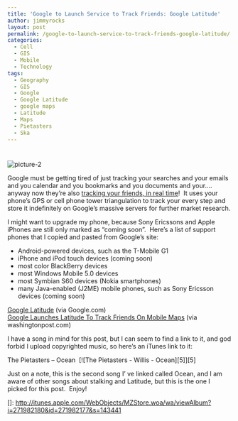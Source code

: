 ```yaml
---
title: 'Google to Launch Service to Track Friends: Google Latitude'
author: jimmyrocks
layout: post
permalink: /google-to-launch-service-to-track-friends-google-latitude/
categories:
  - Cell
  - GIS
  - Mobile
  - Technology
tags:
  - Geography
  - GIS
  - Google
  - Google Latitude
  - google maps
  - Latitude
  - Maps
  - Pietasters
  - Ska
---
```

# 

![picture-2][1]

 [1]: http://jimmytheclam.com/wp-content/uploads/2009/02/picture-2.png "Google Latitude"

Google must be getting tired of just tracking your searches and your emails and you calendar and you bookmarks and you documents and your….  anyway now they’re also [tracking your friends, in real time][2]!  It uses your phone’s GPS or cell phone tower triangulation to track your every step and store it indefinitely on Google’s massive servers for further market research.

 [2]: http://www.google.com/latitude/intro.html

I might want to upgrade my phone, because Sony Ericssons and Apple iPhones are still only marked as “coming soon”.  Here’s a list of support phones that I copied and pasted from Google’s site:

 
*   Android-powered devices, such as the T-Mobile G1
*   iPhone and iPod touch devices (coming soon)
*   most color BlackBerry devices
*   most Windows Mobile 5.0 devices
*   most Symbian S60 devices (Nokia smartphones)
*   many Java-enabled (J2ME) mobile phones, such as Sony Ericsson devices (coming soon)
  
[Google Latitude][2] (via Google.com)  
[Google Launches Latitude To Track Friends On Mobile Maps][3] (via washingtonpost.com)

I have a song in mind for this post, but I can seem to find a link to it, and god forbid I upload copyrighted music, so here’s an iTunes link to it:

The Pietasters – Ocean  [![The Pietasters - Willis - Ocean][5]][5]

Just on a note, this is the second song I’ ve linked called Ocean, and I am aware of other songs about stalking and Latitude, but this is the one I picked for this post.  Enjoy!

 [3]: http://www.washingtonpost.com/wp-dyn/content/article/2009/02/04/AR2009020400350.html
 []: http://itunes.apple.com/WebObjects/MZStore.woa/wa/viewAlbum?i=271982180&id=271982177&s=143441